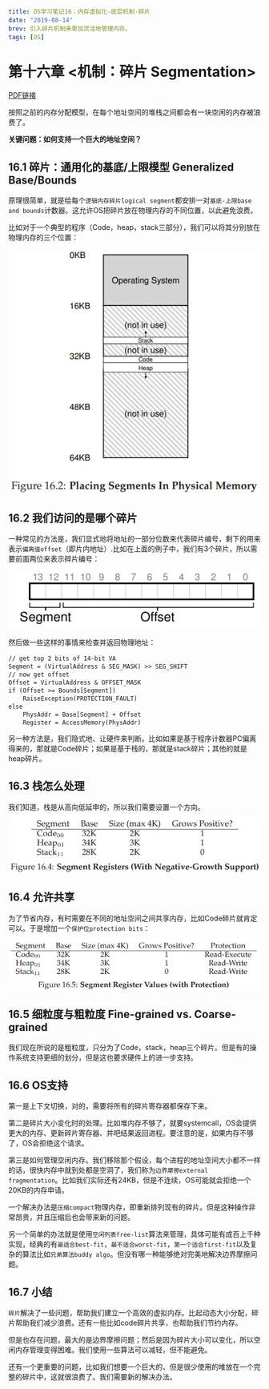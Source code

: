 ```yaml lw-blog-meta
title: OS学习笔记16：内存虚拟化-底层机制-碎片
date: "2019-08-14"
brev: 引入碎片机制来更加灵活地管理内存。
tags: [OS]
```


# 第十六章 <机制：碎片 Segmentation>

[PDF链接](http://pages.cs.wisc.edu/~remzi/OSTEP/vm-segmentation.pdf)

按照之前的内存分配模型，在每个地址空间的堆栈之间都会有一块空闲的内存被浪费了。

**关键问题：如何支持一个巨大的地址空间？**

## 16.1 碎片：通用化的基底/上限模型 Generalized Base/Bounds

原理很简单，就是给每个`逻辑内存碎片logical segment`都安排一对`基底-上限base and bounds`计数器。这允许OS把碎片放在物理内存的不同位置，以此避免浪费。

比如对于一个典型的程序（Code，heap，stack三部分），我们可以将其分别放在物理内存的三个位置：

![Figure 16.2](../pic/2019/2019-08-14-Fig-16-2.png)

## 16.2 我们访问的是哪个碎片

一种常见的方法是，我们显式地将地址的一部分位数来代表碎片编号，剩下的用来表示`偏离值offset`（即片内地址）.比如在上面的例子中，我们有3个碎片，所以需要前面两位来表示碎片编号：

![Figure 16.3](../pic/2019/2019-08-14-Fig-16-3.png)

然后做一些这样的事情来检查并返回物理地址：

```text
// get top 2 bits of 14-bit VA
Segment = (VirtualAddress & SEG_MASK) >> SEG_SHIFT
// now get offset
Offset = VirtualAddress & OFFSET_MASK
if (Offset >= Bounds[Segment])
    RaiseException(PROTECTION_FAULT)
else
    PhysAddr = Base[Segment] + Offset
    Register = AccessMemory(PhysAddr)
```

另一种方法是，我们隐式地、让硬件来判断。比如如果是基于程序计数器PC偏离得来的，那就是Code碎片；如果是基于栈的，那就是stack碎片；其他的就是heap碎片。

## 16.3 栈怎么处理

我们知道，栈是从高向低延申的，所以我们需要设置一个方向。

![Figure 16.4](../pic/2019/2019-08-14-Fig-16-4.png)

## 16.4 允许共享

为了节省内存，有时需要在不同的地址空间之间共享内存，比如Code碎片就肯定可以。于是增加一个`保护位protection bits`：

![Figure 16.5](../pic/2019/2019-08-14-Fig-16-5.png)

## 16.5 细粒度与粗粒度 Fine-grained vs. Coarse-grained

我们现在所说的是粗粒度，只分为了Code，stack，heap三个碎片。但是有的操作系统支持更细的划分，但是这也要求硬件上的进一步支持。

## 16.6 OS支持

第一是上下文切换，对的，需要将所有的碎片寄存器都保存下来。

第二是碎片大小变化时的处理。比如堆内存不够了，就要systemcall，OS会提供更大的内存、更新碎片寄存器、并吧结果返回进程。要注意的是，如果内存不够了，OS会拒绝这个请求。

第三是如何管理空闲内存。我们移除那个假设，每个进程的地址空间大小都不一样的话，很快内存中就到处都是空洞了，我们称为`边界摩擦external fragmentation`。比如我们实际还有24KB，但是不连续，OS可能就会拒绝一个20KB的内存申请。

一个解决办法是`压缩compact`物理内存，即重新排列现有的碎片。但是这种操作非常昂贵，并且压缩后也会带来新的问题。

另一个简单的办法就是使用`空闲列表free-list`算法来管理，具体可能有成百上千种实现，经典的有`最适合best-fit`，`最不适合worst-fit`，`第一个适合first-fit`以及复杂的算法比如`兄弟算法buddy algo`。但没有哪一种能够绝对完美地解决边界摩擦问题。

## 16.7 小结

`碎片`解决了一些问题，帮助我们建立一个高效的虚拟内存。比起动态大小分配，碎片帮助我们减少浪费。还有一些比如code碎片共享，也帮助我们节约内存。

但是也存在问题，最大的是边界摩擦问题；然后是因为碎片大小可以变化，所以空闲内存管理变得困难。我们使用一些算法可以减轻，但不能避免。

还有一个更重要的问题，比如我们想要一个巨大的、但是很少使用的堆放在一个完整的碎片中，这就很浪费了。我们需要新的解决办法。
